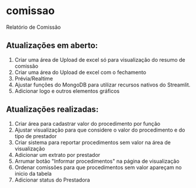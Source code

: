 # comissao
Relatório de Comissão

## Atualizações em aberto:

1. Criar uma área de Upload de excel só para visualização do resumo de comissão
2. Criar uma área do Upload de excel com o fechamento
3. Prévia/Realtime
4. Ajustar funções do MongoDB para utilizar recursos nativos do Streamlit.
5. Adicionar logo e outros elementos gráficos

## Atualizações realizadas:
1. Criar área para cadastrar valor do procedimento por função
2. Ajustar visualização para que considere o valor do procedimento e do tipo de prestador
3. Criar sistema para reportar procedimentos sem valor na área de visualização
4. Adicionar um extrato por prestador
5. Arrumar botão "Informar procedimentos" na página de visualização
6. Ordenar comissões para que procedimentos sem valor apareçam no inicio da tabela
7. Adicionar status do Prestadora
